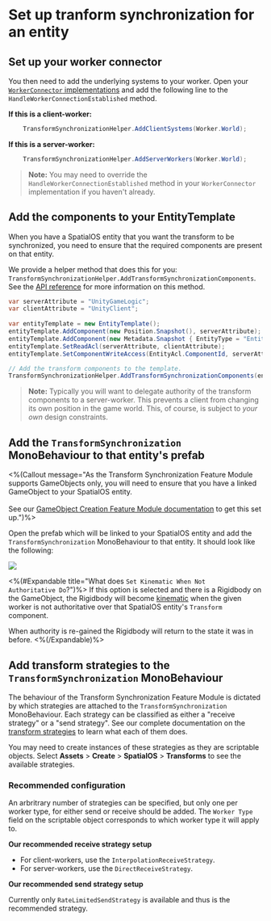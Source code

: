 # Set up tranform synchronization for an entity

## Set up your worker connector

You then need to add the underlying systems to your worker. Open your [`WorkerConnector` implementations]({{urlRoot}}/reference/workflows/monobehaviour/creating-workers) and add the following line to the `HandleWorkerConnectionEstablished` method.

**If this is a client-worker:**

```csharp
    TransformSynchronizationHelper.AddClientSystems(Worker.World);
```

**If this is a server-worker:**

```csharp
    TransformSynchronizationHelper.AddServerWorkers(Worker.World);
```

> **Note:** You may need to override the `HandleWorkerConnectionEstablished` method in your `WorkerConnector` implementation if you haven't already.

## Add the components to your EntityTemplate

When you have a SpatialOS entity that you want the transform to be synchronized, you need to ensure that the required components are present on that entity.

We provide a helper method that does this for you: `TransformSynchronizationHelper.AddTransformSynchronizationComponents`. See the [API reference]({{urlRoot}}/api/transform-synchronization/transform-synchronization-helper) for more information on this method.

```csharp
var serverAttribute = "UnityGameLogic";
var clientAttribute = "UnityClient";
 
var entityTemplate = new EntityTemplate();
entityTemplate.AddComponent(new Position.Snapshot(), serverAttribute);
entityTemplate.AddComponent(new Metadata.Snapshot { EntityType = "EntityThatCanMove"}, serverAttribute);
entityTemplate.SetReadAcl(serverAttribute, clientAttribute);
entityTemplate.SetComponentWriteAccess(EntityAcl.ComponentId, serverAttribute);

// Add the transform components to the template.
TransformSynchronizationHelper.AddTransformSynchronizationComponents(entityTemplate, serverAttribute);
```

> **Note:** Typically you will want to delegate authority of the transform components to a server-worker. This prevents a client from changing its own position in the game world. This, of course, is subject to _your own_ design constraints.

## Add the `TransformSynchronization` MonoBehaviour to that entity's prefab

<%(Callout message="As the Transform Synchronization Feature Module supports GameObjects only, you will need to ensure that you have a linked GameObject to your SpatialOS entity.<br/><br/>See our [GameObject Creation Feature Module documentation]({{urlRoot}}/modules/game-object-creation/overview) to get this set up.")%>

Open the prefab which will be linked to your SpatialOS entity and add the `TransformSynchronization` MonoBehaviour to that entity. It should look like the following:

![]({{assetRoot}}assets/image-transform-feature-module-md-0.png)

<%(#Expandable title="What does <code>Set Kinematic When Not Authoritative Do</code>?")%>
If this option is selected and there is a Rigidbody on the GameObject, the Rigidbody will become [kinematic](https://docs.unity3d.com/Manual/Glossary.html#kinematics) when the given worker is not authoritative over that SpatialOS entity's `Transform` component. 

When authority is re-gained the Rigidbody will return to the state it was in before.
<%(/Expandable)%>

## Add transform strategies to the `TransformSynchronization` MonoBehaviour

The behaviour of the Transform Synchronization Feature Module is dictated by which strategies are attached to the `TransformSynchronization` MonoBehaviour. Each strategy can be classified as either a "receive strategy" or a "send strategy". See our complete documentation on the [transform strategies]({{urlRoot}}/modules/transform-sync/strategies) to learn what each of them does.

You may need to create instances of these strategies as they are scriptable objects. Select **Assets** > **Create** > **SpatialOS** > **Transforms** to see the available strategies.

### Recommended configuration

An arbritrary number of strategies can be specified, but only one per worker type, for either send or receive should be added. The `Worker Type` field on the scriptable object corresponds to which worker type it will apply to.

**Our recommended receive strategy setup**

* For client-workers, use the `InterpolationReceiveStrategy`.
* For server-workers, use the `DirectReceiveStrategy`.

**Our recommended send strategy setup**

Currently only `RateLimitedSendStrategy` is available and thus is the recommended strategy.